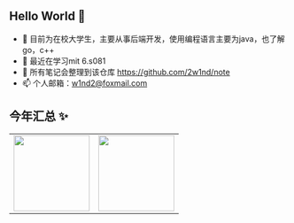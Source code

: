 ## Hello World 👋
- 🔭 目前为在校大学生，主要从事后端开发，使用编程语言主要为java，也了解go，c++<br/>
- 🌱 最近在学习mit 6.s081
- 🤗 所有笔记会整理到该仓库 https://github.com/2w1nd/note
- 📫 个人邮箱：w1nd2@foxmail.com

## 今年汇总 ✨

<table>
  <tr>
    <td><img align="" height="137px" src="https://github-readme-stats.vercel.app/api?username=2w1nd&hide_title=true&hide_border=true&show_icons=true&include_all_commits=true&line_height=21&bg_color=0,EC6C6C,FFD479,FFFC79,73FA79&theme=graywhite&locale=cn" /></td>
    <td><img align="" height="137px" src="https://github-readme-stats.vercel.app/api/top-langs/?username=2w1nd&hide_title=true&hide_border=true&layout=compact&bg_color=0,73FA79,73FDFF,D783FF&theme=graywhite&locale=cn" /></td>
  </tr>
</table>

<!--
**2w1nd/2w1nd** is a ✨ _special_ ✨ repository because its `README.md` (this file) appears on your GitHub profile.

Here are some ideas to get you started:

- 🔭 I’m currently working on ...
- 🌱 I’m currently learning ...
- 👯 I’m looking to collaborate on ...
- 🤔 I’m looking for help with ...
- 💬 Ask me about ...
- 📫 How to reach me: ...
- 😄 Pronouns: ...
- ⚡ Fun fact: ...
-->
